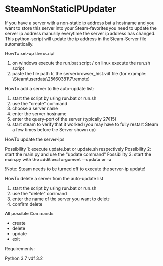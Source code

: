 # SteamNonStaticIPUpdater

If you have a server with a non-static ip address but a hostname and you want to store this server into your Steam-favorites you need to update the server ip address manually everytime the server ip address has changed. This python-script will update the ip address in the Steam-Server file automatically.

HowTo set-up the script

1. on windows execute the run.bat script / on linux execute the run.sh script
2. paste the file path to the serverbrowser_hist.vdf file (for example: \Steam\userdata\25660381\7\remote\)


HowTo add a server to the auto-update list:

1. start the script by using run.bat or run.sh
2. use the "create" command
3. choose a server name
4. enter the server hostname
5. enter the query-port of the server (typically 27015)
6. start steam to verify that it worked (you may have to fully restart Steam a few times before the Server shown up)


HowTo update the server-ips

Possibility 1: execute update.bat or update.sh respectively
Possibility 2: start the main.py and use the "update command"
Possibility 3: start the main.py with the additional argument --update or -u

!Note: Steam needs to be turned off to execute the server-ip update!


HowTo delete a server from the auto-update list

1. start the script by using run.bat or run.sh
2. use the "delete" command
3. enter the name of the server you want to delete
4. confirm delete


All possible Commands:
- create
- delete
- update
- exit 


Requirements:

Python 3.7
vdf 3.2 

